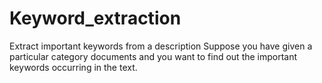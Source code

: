 # Keyword_extraction
Extract important  keywords from a description
Suppose you have given a particular category documents and you want to find out the important keywords occurring in the text.
